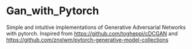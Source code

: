 # Gan_with_Pytorch
Simple and intuitive implementations of Generative Adversarial Networks with pytorch.
 Inspired from  https://github.com/togheppi/cDCGAN and https://github.com/znxlwm/pytorch-generative-model-collections
